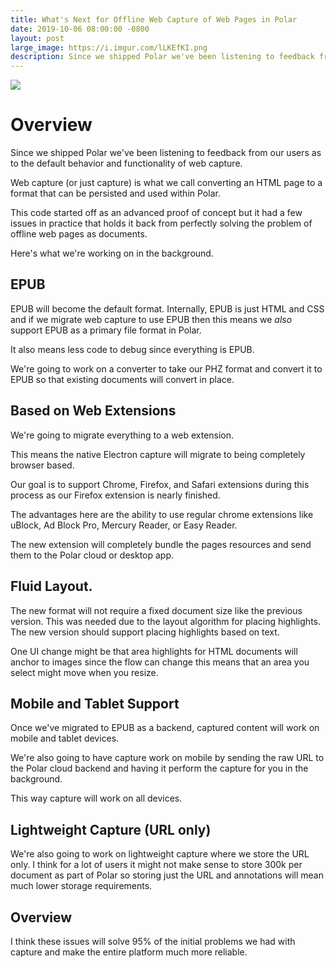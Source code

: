 ```yaml
---
title: What's Next for Offline Web Capture of Web Pages in Polar
date: 2019-10-06 08:00:00 -0800
layout: post
large_image: https://i.imgur.com/lLKEfKI.png
description: Since we shipped Polar we've been listening to feedback from our users as to the default behavior and functionality of web capture.
---
```


<img class="img-fluid" src="https://i.imgur.com/lLKEfKI.png">

# Overview

Since we shipped Polar we've been listening to feedback from our users as to the default behavior and functionality of 
web capture.

Web capture (or just capture) is what we call converting an HTML page to a format that can be persisted and used within
Polar.

This code started off as an advanced proof of concept but it had a few issues in practice that holds it back from 
perfectly solving the problem of offline web pages as documents.

Here's what we're working on in the background.

## EPUB 

EPUB will become the default format.  Internally, EPUB is just HTML and CSS and if we migrate web capture to use EPUB 
then this means we *also* support EPUB as a primary file format in Polar.

It also means less code to debug since everything is EPUB.

We're going to work on a converter to take our PHZ format and convert it to EPUB so that existing documents will 
convert in place.

## Based on Web Extensions

We're going to migrate everything to a web extension. 

This means the native Electron capture will migrate to being completely browser based.

Our goal is to support Chrome, Firefox, and Safari extensions during this process as our Firefox extension is nearly 
finished.

The advantages here are the ability to use regular chrome extensions like uBlock, Ad Block Pro, Mercury Reader, or Easy Reader.

The new extension will completely bundle the pages resources and send them to the Polar cloud or desktop app.

## Fluid Layout.

The new format will not require a fixed document size like the previous version.  This was needed due to the layout
algorithm for placing highlights.  The new version should support placing highlights based on text.

One UI change might be that area highlights for HTML documents will anchor to images since the flow can change this 
means that an area you select might move when you resize.

## Mobile and Tablet Support

Once we've migrated to EPUB as a backend, captured content will work on mobile and tablet devices.

We're also going to have capture work on mobile by sending the raw URL to the Polar cloud backend and having it 
perform the capture for you in the background.

This way capture will work on all devices.

## Lightweight Capture (URL only)

We're also going to work on lightweight capture where we store the URL only.  I think for a lot of users it might not
make sense to store 300k per document as part of Polar so storing just the URL and annotations will mean much 
lower storage requirements.  

## Overview

I think these issues will solve 95% of the initial problems we had with capture and make the entire platform much more
reliable.  